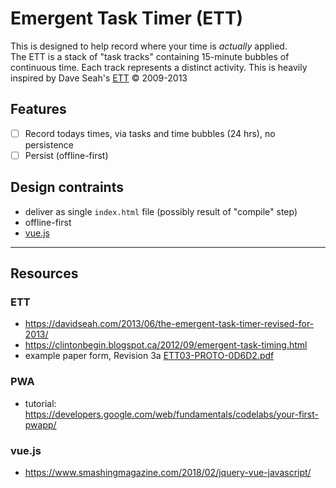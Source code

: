 # Emergent Task Timer (ETT)

This is designed to help record where your time is _actually_ applied.  
The ETT is a stack of "task tracks" containing 15-minute bubbles of continuous time. Each track represents a distinct activity. 
This is heavily inspired by Dave Seah's [ETT](https://davidseah.com/2013/06/the-emergent-task-timer-revised-for-2013/) &copy; 2009-2013

## Features

- [ ] Record todays times, via tasks and time bubbles (24 hrs), no persistence
- [ ] Persist (offline-first)

## Design contraints

- deliver as single `index.html` file (possibly result of "compile" step)
- offline-first
- [vue.js](https://vuejs.org/)

---

## Resources

### ETT
- https://davidseah.com/2013/06/the-emergent-task-timer-revised-for-2013/
- https://clintonbegin.blogspot.ca/2012/09/emergent-task-timing.html
- example paper form, Revision 3a [ETT03-PROTO-0D6D2.pdf](http://davidseah.com/pub/downloads/pceo/ett/ETT03-PROTO-0D6D2.pdf)

### PWA
- tutorial: https://developers.google.com/web/fundamentals/codelabs/your-first-pwapp/

### vue.js
- https://www.smashingmagazine.com/2018/02/jquery-vue-javascript/

